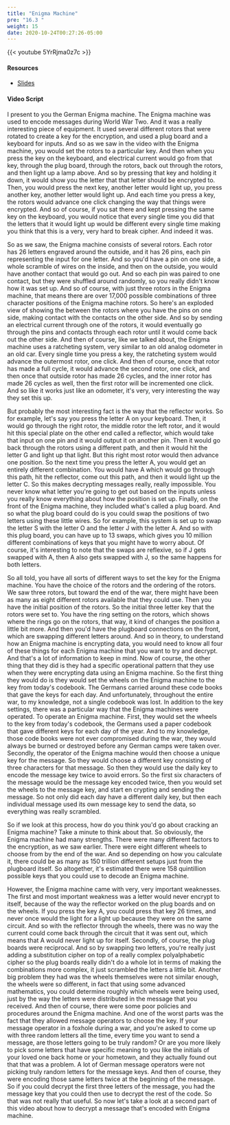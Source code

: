 ```yaml
---
title: "Enigma Machine"
pre: "16.3 "
weight: 15
date: 2020-10-24T00:27:26-05:00
---
```


{{< youtube 5YrRjma0z7c >}}


#### Resources
* [Slides](/1-cc110/16-cryptography/slides/22-Cryptography.pdf)

#### Video Script

I present to you the German Enigma machine. The Enigma machine was used to encode messages during World War Two. And it was a really interesting piece of equipment. It used several different rotors that were rotated to create a key for the encryption, and used a plug board and a keyboard for inputs. And so as we saw in the video with the Enigma machine, you would set the rotors to a particular key. And then when you press the key on the keyboard, and electrical current would go from that key, through the plug board, through the rotors, back out through the rotors, and then light up a lamp above. And so by pressing that key and holding it down, it would show you the letter that that letter should be encrypted to. Then, you would press the next key, another letter would light up, you press another key, another letter would light up. And each time you press a key, the rotors would advance one click changing the way that things were encrypted. And so of course, if you sat there and kept pressing the same key on the keyboard, you would notice that every single time you did that the letters that it would light up would be different every single time making you think that this is a very, very hard to break cipher. And indeed it was. 

So as we saw, the Enigma machine consists of several rotors. Each rotor has 26 letters engraved around the outside, and it has 26 pins, each pin representing the input for one letter. And so you'd have a pin on one side, a whole scramble of wires on the inside, and then on the outside, you would have another contact that would go out. And so each pin was paired to one contact, but they were shuffled around randomly, so you really didn't know how it was set up. And so of course, with just three rotors in the Enigma machine, that means there are over 17,000 possible combinations of three character positions of the Enigma machine rotors. So here's an exploded view of showing the between the rotors where you have the pins on one side, making contact with the contacts on the other side. And so by sending an electrical current through one of the rotors, it would eventually go through the pins and contacts through each rotor until it would come back out the other side. And then of course, like we talked about, the Enigma machine uses a ratcheting system, very similar to an old analog odometer in an old car. Every single time you press a key, the ratcheting system would advance the outermost rotor, one click. And then of course, once that rotor has made a full cycle, it would advance the second rotor, one click, and then once that outside rotor has made 26 cycles, and the inner rotor has made 26 cycles as well, then the first rotor will be incremented one click. And so like it works just like an odometer, it's very, very interesting the way they set this up. 

But probably the most interesting fact is the way that the reflector works. So for example, let's say you press the letter A on your keyboard. Then, it would go through the right rotor, the middle rotor the left rotor, and it would hit this special plate on the other end called a reflector, which would take that input on one pin and it would output it on another pin. Then it would go back through the rotors using a different path, and then it would hit the letter G and light up that light. But this right most rotor would then advance one position. So the next time you press the letter A, you would get an entirely different combination. You would have A which would go through this path, hit the reflector, come out this path, and then it would light up the letter C. So this makes decrypting messages really, really impossible. You never know what letter you're going to get out based on the inputs unless you really know everything about how the position is set up. Finally, on the front of the Enigma machine, they included what's called a plug board. And so what the plug board could do is you could swap the positions of two letters using these little wires. So for example, this system is set up to swap the letter S with the letter O and the letter J with the letter A. And so with this plug board, you can have up to 13 swaps, which gives you 10 million different combinations of keys that you might have to worry about. Of course, it's interesting to note that the swaps are reflexive, so if J gets swapped with A, then A also gets swapped with J, so the same happens for both letters. 

So all told, you have all sorts of different ways to set the key for the Enigma machine. You have the choice of the rotors and the ordering of the rotors. We saw three rotors, but toward the end of the war, there might have been as many as eight different rotors available that they could use. Then you have the initial position of the rotors. So the initial three letter key that the rotors were set to. You have the ring setting on the rotors, which shows where the rings go on the rotors, that way, it kind of changes the position a little bit more. And then you'd have the plugboard connections on the front, which are swapping different letters around. And so in theory, to understand how an Enigma machine is encrypting data, you would need to know all four of these things for each Enigma machine that you want to try and decrypt. And that's a lot of information to keep in mind. Now of course, the other thing that they did is they had a specific operational pattern that they use when they were encrypting data using an Enigma machine. So the first thing they would do is they would set the wheels on the Enigma machine to the key from today's codebook. The Germans carried around these code books that gave the keys for each day. And unfortunately, throughout the entire war, to my knowledge, not a single codebook was lost. In addition to the key settings, there was a particular way that the Enigma machines were operated. To operate an Enigma machine. First, they would set the wheels to the key from today's codebook, the Germans used a paper codebook that gave different keys for each day of the year. And to my knowledge, those code books were not ever compromised during the war, they would always be burned or destroyed before any German camps were taken over. Secondly, the operator of the Enigma machine would then choose a unique key for the message. So they would choose a different key consisting of three characters for that message. So then they would use the daily key to encode the message key twice to avoid errors. So the first six characters of the message would be the message key encoded twice, then you would set the wheels to the message key, and start en crypting and sending the message. So not only did each day have a different daily key, but then each individual message used its own message key to send the data, so everything was really scrambled. 

So if we look at this process, how do you think you'd go about cracking an Enigma machine? Take a minute to think about that. So obviously, the Enigma machine had many strengths. There were many different factors to the encryption, as we saw earlier. There were eight different wheels to choose from by the end of the war. And so depending on how you calculate it, there could be as many as 150 trillion different setups just from the plugboard itself. So altogether, it's estimated there were 158 quintillion possible keys that you could use to decode an Enigma machine.

 However, the Enigma machine came with very, very important weaknesses. The first and most important weakness was a letter would never encrypt to itself, because of the way the reflector worked on the plug boards and on the wheels. If you press the key A, you could press that key 26 times, and never once would the light for a light up because they were on the same circuit. And so with the reflector through the wheels, there was no way the current could come back through the circuit that it was sent out, which means that A would never light up for itself. Secondly, of course, the plug boards were reciprocal. And so by swapping two letters, you're really just adding a substitution cipher on top of a really complex polyalphabetic cipher so the plug boards really didn't do a whole lot in terms of making the combinations more complex, it just scrambled the letters a little bit. Another big problem they had was the wheels themselves were not similar enough, the wheels were so different, in fact that using some advanced mathematics, you could determine roughly which wheels were being used, just by the way the letters were distributed in the message that you received. And then of course, there were some poor policies and procedures around the Enigma machine. And one of the worst parts was the fact that they allowed message operators to choose the key. If your message operator in a foxhole during a war, and you're asked to come up with three random letters all the time, every time you want to send a message, are those letters going to be truly random? Or are you more likely to pick some letters that have specific meaning to you like the initials of your loved one back home or your hometown, and they actually found out that that was a problem. A lot of German message operators were not picking truly random letters for the message keys. And then of course, they were encoding those same letters twice at the beginning of the message. So if you could decrypt the first three letters of the message, you had the message key that you could then use to decrypt the rest of the code. So that was not really that useful. So now let's take a look at a second part of this video about how to decrypt a message that's encoded with Enigma machine.